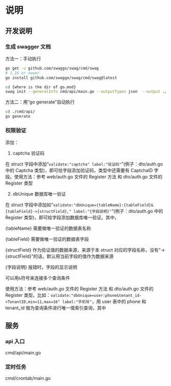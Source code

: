# 说明

## 开发说明

### 生成 swagger 文档

方法一：手动执行

```bash
go get -u github.com/swaggo/swag/cmd/swag
# 1.16 or newer
go install github.com/swaggo/swag/cmd/swag@latest

cd {where is the dir of go.mod}
swag init --generalInfo cmd/api/main.go --outputTypes json  --output ./docs --propertyStrategy camelcase
```

方法二：用“go generate”自动执行

```bash
cd ./cmd/api/
go generate
```

### 权限验证

添加：

1. captcha 验证码

在 struct 字段中添加“`validate:"captcha" label:"验证码"`”(例子：dto/auth.go 中的 Captcha 类型)，即可给字段添加验证码，类型中还需要有 CaptchaID 字段。使用方法：参考 web/auth.go 文件的 Register 方法 和 dto/auth.go 文件的 Register 类型

2. dbUnique 数据库唯一验证

在 struct 字段中添加如“`validate:"dbUnique={tableName}:{tableField}&{tableField}->{structField}," label:"{字段说明}"`”(例子：dto/auth.go 中的 Register 类型)，即可给字段添加数据库唯一验证。其中，

{tableName} 需要做唯一验证的数据表名称

{tableField} 需要做唯一验证的数据表字段

{structField} 作为验证值的数据来源，来源于本 struct 对应的字段名称，没有“->{structField}”的话，默认用当前字段的值作为数据来源

{字段说明} 报错时，字段的显示说明

可以用`&`符号来连接多个查询条件

使用方法：参考 web/auth.go 文件的 Register 方法 和 dto/auth.go 文件的 Register 类型。比如：`validate:"dbUnique=user:phone&tenant_id->TenantID,min=11,max=16" label:"手机号"`，用 user 表中的 phone 和 tenant_id 做为查询条件进行唯一值索引查询，其中

## 服务

### api 入口

cmd/api/main.go

### 定时任务

cmd/crontab/main.go
